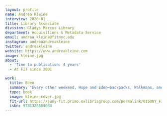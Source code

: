 ```yaml
---
layout: profile
name: Andrea Kleine
interview: 2020-01
title: Library Associate
division: Gladys Marcus Library
department: Acquisitions & Metadata Service
email: andrea_kleine@fitnyc.edu
instagram: andreaandreakleine
twitter: andreakleine
website: https://www.andreakleine.com
image: kleine.jpg
about:
  - 'Time to publication: 4 years'
  - At FIT since 2001

work:
  title: Eden
  summary: "Every other weekend, Hope and Eden—backpacks, Walkmans, and homework in hand—wait for their father to pick them up, as he always does, at a strip-mall bus stop. It’s the divorce shuffle; they’re used to it. Only this weekend, he’s screwed up, forgotten, and their world will irrevocably change when a stranger lures them into his truck with a false story and smile. Twenty years later. Hope discovers that the man who abducted them is up for parole and the sisters might be able to offer testimony to keep him in jail. There’s only one problem: Eden is nowhere to be found. Hope sets out on a harrowing quest—from hippie communes to cities across the country, and into her own troubled past—to track down her sister. Will she find Eden in time? And what will she learn about herself along the way?"
  type: book
  image: kleine-cover.jpg
  fit-url: https://suny-fit.primo.exlibrisgroup.com/permalink/01SUNY_FIT/1ic2be3/alma990001613310204829
  isbn: 9781328884084
---
```

